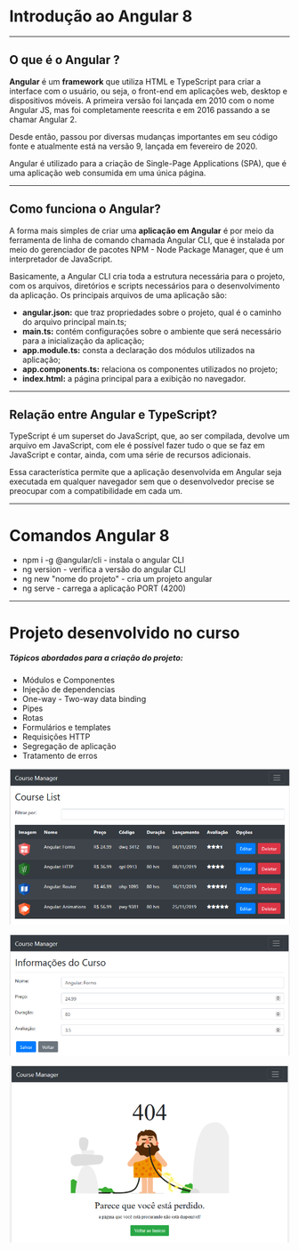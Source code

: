 # Introdução ao Angular 8

------

## O que é o Angular ?

**Angular** é um **framework** que utiliza HTML e TypeScript para criar a interface com o usuário, ou seja, o front-end  em aplicações web, desktop e dispositivos móveis. A primeira versão foi  lançada em 2010 com o nome Angular JS, mas foi completamente reescrita e em 2016 passando a se chamar Angular 2.

Desde então, passou por diversas mudanças importantes em seu código  fonte e atualmente está na versão 9, lançada em fevereiro de 2020.

Angular é utilizado para a criação de Single-Page Applications (SPA), que é uma aplicação web consumida em uma única página. 

------

## Como funciona o Angular?

A forma mais simples de criar uma **aplicação em Angular** é por meio da ferramenta de linha de comando chamada Angular CLI, que é  instalada por meio do gerenciador de pacotes NPM - Node Package Manager, que é um interpretador de  JavaScript.

Basicamente, a Angular CLI cria toda a estrutura necessária para o projeto, com os arquivos, diretórios e scripts necessários para o desenvolvimento da aplicação. Os principais  arquivos de uma aplicação são:

- **angular.json:** que traz propriedades sobre o projeto, qual é o caminho do arquivo principal main.ts;
- **main.ts:** contém configurações sobre o ambiente que será necessário para a inicialização da aplicação;
- **app.module.ts:** consta a declaração dos módulos utilizados na aplicação;
- **app.components.ts:** relaciona os componentes utilizados no projeto;
- **index.html:** a página principal para a exibição no navegador.

------

## Relação entre Angular e TypeScript?

TypeScript é um superset do JavaScript, que, ao ser compilada, devolve um  arquivo em JavaScript, com ele é possível fazer tudo o que se faz em JavaScript e contar, ainda, com uma série de recursos adicionais.

Essa característica permite que a aplicação desenvolvida em Angular seja executada em qualquer navegador sem que o desenvolvedor precise se  preocupar com a compatibilidade em cada um.

------

# Comandos Angular 8

- npm i -g @angular/cli - instala o angular CLI
- ng version - verifica a versão do angular CLI
- ng new "nome do projeto" - cria um projeto angular
- ng serve - carrega a aplicação PORT (4200)

------

# Projeto desenvolvido no curso

##### Tópicos abordados para a criação do projeto:

- Módulos e Componentes
- Injeção de dependencias
- One-way - Two-way data binding
- Pipes
- Rotas
- Formulários e templates
- Requisições HTTP
- Segregação de aplicação
- Tratamento de erros



![](https://github.com/mchjohn/bootcamp-everis/blob/master/introducao-ao-angular8/imgs/Screenshot_1.png)

![](https://github.com/mchjohn/bootcamp-everis/blob/master/introducao-ao-angular8/imgs/Screenshot_2.png)

![](https://github.com/mchjohn/bootcamp-everis/blob/master/introducao-ao-angular8/imgs/Screenshot_3.png)